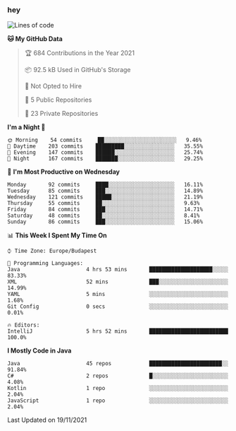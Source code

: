 ### hey

<!--START_SECTION:waka-->
![Lines of code](https://img.shields.io/badge/From%20Hello%20World%20I%27ve%20Written-467899%20lines%20of%20code-blue)

**🐱 My GitHub Data** 

> 🏆 684 Contributions in the Year 2021
 > 
> 📦 92.5 kB Used in GitHub's Storage 
 > 
> 🚫 Not Opted to Hire
 > 
> 📜 5 Public Repositories 
 > 
> 🔑 23 Private Repositories  
 > 
**I'm a Night 🦉** 

```text
🌞 Morning    54 commits     ██░░░░░░░░░░░░░░░░░░░░░░░   9.46% 
🌆 Daytime    203 commits    █████████░░░░░░░░░░░░░░░░   35.55% 
🌃 Evening    147 commits    ██████░░░░░░░░░░░░░░░░░░░   25.74% 
🌙 Night      167 commits    ███████░░░░░░░░░░░░░░░░░░   29.25%

```
📅 **I'm Most Productive on Wednesday** 

```text
Monday       92 commits     ████░░░░░░░░░░░░░░░░░░░░░   16.11% 
Tuesday      85 commits     ███░░░░░░░░░░░░░░░░░░░░░░   14.89% 
Wednesday    121 commits    █████░░░░░░░░░░░░░░░░░░░░   21.19% 
Thursday     55 commits     ██░░░░░░░░░░░░░░░░░░░░░░░   9.63% 
Friday       84 commits     ███░░░░░░░░░░░░░░░░░░░░░░   14.71% 
Saturday     48 commits     ██░░░░░░░░░░░░░░░░░░░░░░░   8.41% 
Sunday       86 commits     ███░░░░░░░░░░░░░░░░░░░░░░   15.06%

```


📊 **This Week I Spent My Time On** 

```text
⌚︎ Time Zone: Europe/Budapest

💬 Programming Languages: 
Java                     4 hrs 53 mins       ████████████████████░░░░░   83.33% 
XML                      52 mins             ███░░░░░░░░░░░░░░░░░░░░░░   14.99% 
YAML                     5 mins              ░░░░░░░░░░░░░░░░░░░░░░░░░   1.68% 
Git Config               0 secs              ░░░░░░░░░░░░░░░░░░░░░░░░░   0.01%

🔥 Editors: 
IntelliJ                 5 hrs 52 mins       █████████████████████████   100.0%

```

**I Mostly Code in Java** 

```text
Java                     45 repos            ███████████████████████░░   91.84% 
C#                       2 repos             █░░░░░░░░░░░░░░░░░░░░░░░░   4.08% 
Kotlin                   1 repo              ░░░░░░░░░░░░░░░░░░░░░░░░░   2.04% 
JavaScript               1 repo              ░░░░░░░░░░░░░░░░░░░░░░░░░   2.04%

```



 Last Updated on 19/11/2021
<!--END_SECTION:waka-->
